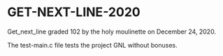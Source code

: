 # GET-NEXT-LINE-2020

Get_next_line graded 102 by the holy moulinette on December 24, 2020.

The test-main.c file tests the project GNL without bonuses.
